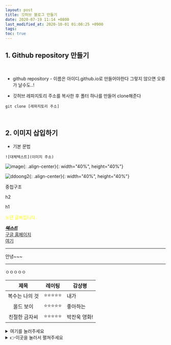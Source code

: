 ```yaml
---
layout: post
title: 깃허브 블로그 만들기
date: 2020-07-19 11:14 +0800
last_modified_at: 2020-10-01 01:08:25 +0900
tags: 
toc: true
---
```



## 1. Github repository 만들기
<br>

- github repository - 이름은 아이디.github.io로 만들어야한다
그렇지 않으면 오류가 날수도..!

- 깃허브 레파지토리 주소를 복사한 후 폴터 하나를 만들어 clone해준다

```
git clone [레파지토리 주소]
```
<br>

## 2. 이미지 삽입하기


- 기본 문법

```
![대체텍스트](이미지 주소)
```

![image](https://user-images.githubusercontent.com/79262461/126094921-5a0bbe83-bbab-4c62-9e50-0be5a93aca56.png){: .align-center}{: width="40%", height="40%"}

![ddoong2](https://user-images.githubusercontent.com/79262461/126099985-7fd2d6ad-a7b3-400f-83ea-721fd4ad5443.jpg){: .align-center}{: width="40%", height="40%"}

중첩구조  

h2 

h1 


<span style="color:yellow">노란 글씨입니다.</span>

~~***<u>텍스트</u>***~~  
[구글 홈페이지](https://www.google.com)  
[여기](https://naver.com)


***  
안녕~~~
***

ㅇㅇㅇㅇㅇ

|**제목**|레이팅|감상평|
|:---:|:---:|---|
|복수는 나의 것|⭐⭐⭐⭐⭐|내가|
|올드 보이|⭐⭐⭐⭐⭐|좋아하는|
|친절한 금자씨|⭐⭐⭐⭐⭐|박찬욱 영화!|

<details>
<summary>여기를 눌러주세요</summary>
<div markdown="1">       

😎숨겨진 내용😎  
~~**안녕하세요**~~

</div>
</details>

<details>
<summary>👉이곳을 눌러서 펼쳐주세요</summary>
<div markdown=1>
~~안녕하시오~~  
##깔깔
</div>
</details>



